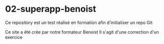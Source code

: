 # 02-superapp-benoist

Ce repository est un test réalisé en formation afin d'initialiser un repo Git

Ce site a été crée par notre formateur Benoist
Il s'agit d'une correction d'un exercice


